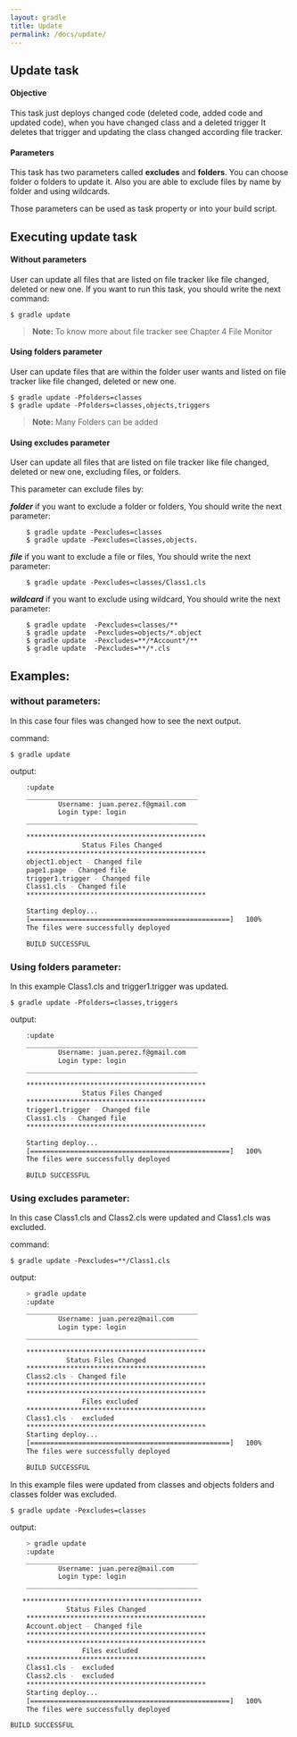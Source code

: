 ```yaml
---
layout: gradle
title: Update
permalink: /docs/update/
---
```

## Update task

#### **Objective**
This task just deploys changed code (deleted code, added code and updated code), when you have changed class and a deleted trigger It deletes that trigger and updating the class changed according file tracker.

#### **Parameters**
This task has two parameters called **excludes** and **folders**. You can choose folder o folders to update it. Also you are able to exclude files by name by folder and using wildcards.

Those parameters can be used as task property or into your build script.

## Executing update task

#### **Without parameters**

User can update all files that are listed on file tracker like file changed, deleted or new one. If you want to run this task, you should write the next command:

	$ gradle update

> **Note:** To know more about file tracker see Chapter 4 File Monitor

#### **Using folders parameter**

User can update files that are within the folder user wants and listed on file tracker like file changed, deleted or new one.

	$ gradle update -Pfolders=classes
	$ gradle update -Pfolders=classes,objects,triggers

> **Note:** Many Folders can be added

#### **Using excludes parameter**

User can update all files that are listed on file tracker like file changed, deleted or new one, excluding files, or folders.

This parameter can exclude files by:

 ***folder*** if you want to exclude a folder or folders, You should write the next parameter:

        $ gradle update -Pexcludes=classes
        $ gradle update -Pexcludes=classes,objects.

 ***file*** if you want to exclude a file or files, You should write the next parameter:

        $ gradle update -Pexcludes=classes/Class1.cls

 ***wildcard*** if you want to exclude using wildcard, You should write the next parameter:

        $ gradle update  -Pexcludes=classes/**
        $ gradle update  -Pexcludes=objects/*.object
        $ gradle update  -Pexcludes=**/*Account*/**
        $ gradle update  -Pexcludes=**/*.cls

## Examples:

### without parameters:

In this case four files was changed how to see the next output.

command:

	$ gradle update

output:

```bash
    :update
    ___________________________________________
            Username: juan.perez.f@gmail.com
            Login type: login
    ___________________________________________

    *********************************************
                  Status Files Changed
    *********************************************
    object1.object - Changed file
    page1.page - Changed file
    trigger1.trigger - Changed file
    Class1.cls - Changed file
    *********************************************

    Starting deploy...
    [==================================================]   100%
    The files were successfully deployed

    BUILD SUCCESSFUL
```

### Using folders parameter:

In this example Class1.cls and trigger1.trigger was updated.

	$ gradle update -Pfolders=classes,triggers

output:

```bash
    :update
    ___________________________________________
            Username: juan.perez.f@gmail.com
            Login type: login
    ___________________________________________

    *********************************************
                  Status Files Changed
    *********************************************
    trigger1.trigger - Changed file
    Class1.cls - Changed file
    *********************************************

    Starting deploy...
    [==================================================]   100%
    The files were successfully deployed

    BUILD SUCCESSFUL
```

### Using excludes parameter:
In this case Class1.cls and Class2.cls were updated and Class1.cls was excluded.

command:

	$ gradle update -Pexcludes=**/Class1.cls

output:

```bash
    > gradle update
    :update
    ___________________________________________
            Username: juan.perez@mail.com
            Login type: login
    ___________________________________________

    *********************************************
              Status Files Changed
    *********************************************
    Class2.cls - Changed file
    *********************************************
    *********************************************
                  Files excluded
    *********************************************
    Class1.cls -  excluded
    *********************************************
    Starting deploy...
    [==================================================]   100%
    The files were successfully deployed

    BUILD SUCCESSFUL

```
In this example files were updated from classes and objects folders and classes folder was excluded.

	$ gradle update -Pexcludes=classes

output:

```bash
    > gradle update
    :update
    ___________________________________________
            Username: juan.perez@mail.com
            Login type: login
    ___________________________________________

   *********************************************
              Status Files Changed
    *********************************************
    Account.object - Changed file
    *********************************************
    *********************************************
                  Files excluded
    *********************************************
    Class1.cls -  excluded
    Class2.cls -  excluded
    *********************************************
    Starting deploy...
    [==================================================]   100%
    The files were successfully deployed

BUILD SUCCESSFUL

```